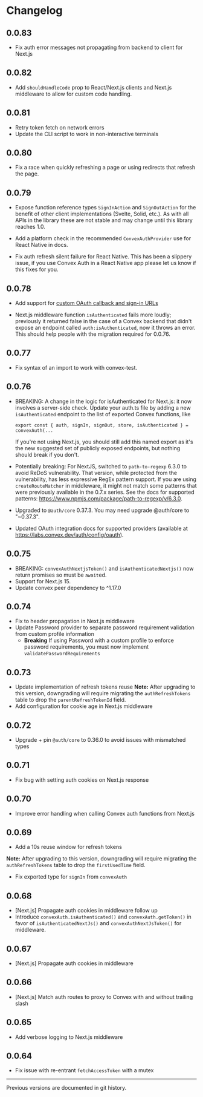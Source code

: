 # Changelog

## 0.0.83

- Fix auth error messages not propagating from backend to client for Next.js

## 0.0.82

- Add `shouldHandleCode` prop to React/Next.js clients and Next.js middleware to
  allow for custom code handling.

## 0.0.81

- Retry token fetch on network errors
- Update the CLI script to work in non-interactive terminals

## 0.0.80

- Fix a race when quickly refreshing a page or using redirects that refresh the
  page.

## 0.0.79

- Expose function reference types `SignInAction` and `SignOutAction` for the
  benefit of other client implementations (Svelte, Solid, etc.). As with all
  APIs in the library these are not stable and may change until this library
  reaches 1.0.

- Add a platform check in the recommended `ConvexAuthProvider` use for React
  Native in docs.

- Fix auth refresh silent failure for React Native. This has been a slippery
  issue, if you use Convex Auth in a React Native app please let us know if this
  fixes for you.

## 0.0.78

- Add support for
  [custom OAuth callback and sign-in URLs](https://labs.convex.dev/auth/advanced#custom-callback-and-sign-in-urls)

- Next.js middleware function `isAuthenticated` fails more loudly; previously it
  returned false in the case of a Convex backend that didn't expose an endpoint
  called `auth:isAuthenticated`, now it throws an error. This should help people
  with the migration required for 0.0.76.

## 0.0.77

- Fix syntax of an import to work with convex-test.

## 0.0.76

- BREAKING: A change in the logic for isAuthenticated for Next.js: it now
  involves a server-side check. Update your auth.ts file by adding a new
  `isAuthenticated` endpoint to the list of exported Convex functions, like

  ```
  export const { auth, signIn, signOut, store, isAuthenticated } = convexAuth(...
  ```

  If you're not using Next.js, you should still add this named export as it's
  the new suggested set of publicly exposed endpoints, but nothing should break
  if you don't.

- Potentially breaking: For NextJS, switched to `path-to-regexp` 6.3.0 to avoid
  ReDoS vulnerability. That version, while protected from the vulnerability, has
  less expressive RegEx pattern support. If you are using `createRouteMatcher`
  in middleware, it might not match some patterns that were previously available
  in the 0.7.x series. See the docs for supported patterns:
  https://www.npmjs.com/package/path-to-regexp/v/6.3.0.
- Upgraded to `@auth/core` 0.37.3. You may need upgrade @auth/core to "~0.37.3".
- Updated OAuth integration docs for supported providers (available at
  https://labs.convex.dev/auth/config/oauth).

## 0.0.75

- BREAKING: `convexAuthNextjsToken()` and `isAuthenticatedNextjs()` now return
  promises so must be `await`ed.
- Support for Next.js 15.
- Update convex peer dependency to ^1.17.0

## 0.0.74

- Fix to header propagation in Next.js middleware
- Update Password provider to separate password requirement validation from
  custom profile information
  - **Breaking** If using Password with a custom profile to enforce password
    requirements, you must now implement `validatePasswordRequirements`

## 0.0.73

- Update implementation of refresh tokens reuse **Note:** After upgrading to
  this version, downgrading will require migrating the `authRefreshTokens` table
  to drop the `parentRefreshTokenId` field.
- Add configuration for cookie age in Next.js middleware

## 0.0.72

- Upgrade + pin `@auth/core` to 0.36.0 to avoid issues with mismatched types

## 0.0.71

- Fix bug with setting auth cookies on Next.js response

## 0.0.70

- Improve error handling when calling Convex auth functions from Next.js

## 0.0.69

- Add a 10s reuse window for refresh tokens

**Note:** After upgrading to this version, downgrading will require migrating
the `authRefreshTokens` table to drop the `firstUsedTime` field.

- Fix exported type for `signIn` from `convexAuth`

## 0.0.68

- [Next.js] Propagate auth cookies in middleware follow up
- Introduce `convexAuth.isAuthenticated()` and `convexAuth.getToken()` in favor
  of `isAuthenticatedNextJs()` and `convexAuthNextJsToken()` for middleware.

## 0.0.67

- [Next.js] Propagate auth cookies in middleware

## 0.0.66

- [Next.js] Match auth routes to proxy to Convex with and without trailing slash

## 0.0.65

- Add verbose logging to Next.js middleware

## 0.0.64

- Fix issue with re-entrant `fetchAccessToken` with a mutex

---

Previous versions are documented in git history.
